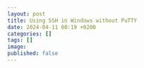 ```yaml
---
layout: post
title: Using SSH in Windows without PuTTY
date: 2024-04-11 00:19 +0200
categories: []
tags: []
image: 
published: false
---
```

